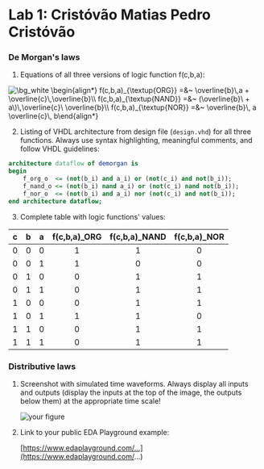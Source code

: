 # Lab 1: Cristóvão Matias Pedro Cristóvão

### De Morgan's laws

1. Equations of all three versions of logic function f(c,b,a):
<img src="https://latex.codecogs.com/png.image?\dpi{110}&space;\bg_white&space;\begin{align*}&space;&space;&space;&space;f(c,b,a)_{\textup{ORG}}&space;=&~&space;\overline{b}\,a&space;&plus;&space;\overline{c}\,\overline{b}\\&space;&space;&space;&space;f(c,b,a)_{\textup{NAND}}&space;=&~&space;(\overline{b}\&space;&plus;&space;a\)\,\overline{c}\&space;\overline{b}\\&space;&space;&space;f(c,b,a)_{\textup{NOR}}&space;=&~&space;\overline{b}\,&space;a&space;\overline{c}\,&space;b\end{align*}" title="\bg_white \begin{align*} f(c,b,a)_{\textup{ORG}} =&~ \overline{b}\,a + \overline{c}\,\overline{b}\\ f(c,b,a)_{\textup{NAND}} =&~ (\overline{b}\ + a\)\,\overline{c}\ \overline{b}\\ f(c,b,a)_{\textup{NOR}} =&~ \overline{b}\, a \overline{c}\, b\end{align*}" />

2. Listing of VHDL architecture from design file (`design.vhd`) for all three functions. Always use syntax highlighting, meaningful comments, and follow VHDL guidelines:

```vhdl
architecture dataflow of demorgan is
begin
    f_org_o  <= (not(b_i) and a_i) or (not(c_i) and not(b_i));
    f_nand_o <= (not(b_i) nand a_i) or (not(c_i) nand not(b_i));
    f_nor_o  <= (not(b_i) and a_i) nor (not(c_i) and not(b_i));
end architecture dataflow;
```

3. Complete table with logic functions' values:

| **c** | **b** |**a** | **f(c,b,a)_ORG** | **f(c,b,a)_NAND** | **f(c,b,a)_NOR** |
| :-: | :-: | :-: | :-: | :-: | :-: |
| 0 | 0 | 0 | 1 | 1 | 0 |
| 0 | 0 | 1 | 1 | 0 | 0 |
| 0 | 1 | 0 | 0 | 1 | 1 |
| 0 | 1 | 1 | 0 | 1 | 1 |
| 1 | 0 | 0 | 0 | 1 | 1 |
| 1 | 0 | 1 | 1 | 1 | 0 |
| 1 | 1 | 0 | 0 | 1 | 1 |
| 1 | 1 | 1 | 0 | 1 | 1 |

### Distributive laws

1. Screenshot with simulated time waveforms. Always display all inputs and outputs (display the inputs at the top of the image, the outputs below them) at the appropriate time scale!

   ![your figure]()

2. Link to your public EDA Playground example:

   [https://www.edaplayground.com/...](https://www.edaplayground.com/...)
